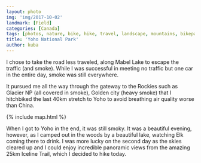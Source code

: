 ```yaml
---
layout: photo
img: 'img/2017-10-02'
landmark: [Field]
categories: [Canada]
tags: [photos, nature, bike, hike, travel, landscape, mountains, bikepacking]
title: 'Yoho National Park'
author: kuba
---
```


I chose to take the road less traveled, along Mabel Lake to escape the traffic (and smoke). While I was successful in meeting no traffic but one car in the entire day, smoke was still everywhere.

It pursued me all the way through the gateway to the Rockies such as Glacier NP (all covered in smoke), Golden city (heavy smoke) that I hitchbiked the last 40km stretch to Yoho to avoid breathing air quality worse than China. 

{% include map.html %}

When I got to Yoho in the end, it was still smoky. It was a beautiful evening, however, as I camped out in the woods by a beautiful lake, watching Elk coming there to drink. I was more lucky on the second day as the skies cleared up and I could enjoy incredible panoramic views from the amazing 25km Iceline Trail, which I decided to hike today.
